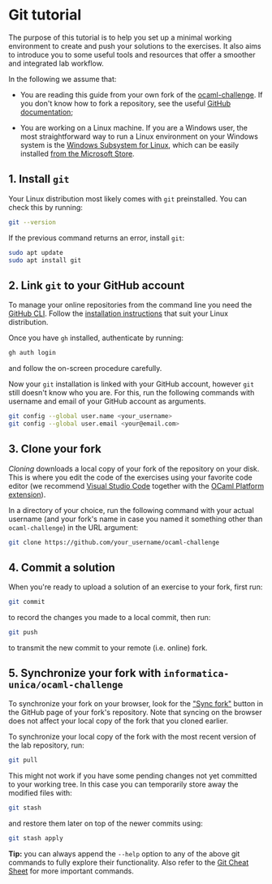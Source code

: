 # Git tutorial

The purpose of this tutorial is to help you set up a minimal working environment to create and push your solutions to the exercises.
It also aims to introduce you to some useful tools and resources that offer a smoother and integrated lab workflow.

In the following we assume that:
+ You are reading this guide from your own fork of the [ocaml-challenge](https://github.com/informatica-unica/ocaml-challenge). If you don't know how to fork a repository, see the useful [GitHub documentation](https://docs.github.com/en/get-started/quickstart/fork-a-repo#forking-a-repository);

+ You are working on a Linux machine. If you are a Windows user, the most straightforward way to run a Linux environment on your Windows system is the [Windows Subsystem for Linux](https://learn.microsoft.com/en-us/windows/wsl/about), which can be easily installed [from the Microsoft Store](https://apps.microsoft.com/detail/9PN20MSR04DW?hl=en-us&gl=IT).

## 1. Install `git`

Your Linux distribution most likely comes with `git` preinstalled. You can check this by running:

```bash
git --version
```

If the previous command returns an error, install `git`:

```bash
sudo apt update
sudo apt install git
```

## 2. Link `git` to your GitHub account

To manage your online repositories from the command line you need the [GitHub CLI](https://github.com/cli/cli). Follow the [installation instructions](https://github.com/cli/cli) that suit your Linux distribution.

Once you have `gh` installed, authenticate by running:

```bash
gh auth login
```

and follow the on-screen procedure carefully.

Now your `git` installation is linked with your GitHub account, however `git` still doesn't know who you are. For this, run the following commands with username and email of your GitHub account as arguments.

```bash
git config --global user.name <your_username>
git config --global user.email <your@email.com>
```

## 3. Clone your fork

*Cloning* downloads a local copy of your fork of the repository on your disk. This is where you edit the code of the exercises using your favorite code editor (we recommend [Visual Studio Code](https://code.visualstudio.com/docs/setup/linux) together with the [OCaml Platform extension](https://marketplace.visualstudio.com/items?itemName=ocamllabs.ocaml-platform)).

In a directory of your choice, run the following command with your actual username (and your fork's name in case you named it something other than `ocaml-challenge`) in the URL argument: 

```bash
git clone https://github.com/your_username/ocaml-challenge
```

## 4. Commit a solution

When you're ready to upload a solution of an exercise to your fork, first run:

```bash
git commit
```

to record the changes you made to a local commit, then run:

```bash
git push
```

to transmit the new commit to your remote (i.e. online) fork.

## 5. Synchronize your fork with `informatica-unica/ocaml-challenge`

To synchronize your fork on your browser, look for the ["Sync fork"](https://docs.github.com/en/pull-requests/collaborating-with-pull-requests/working-with-forks/syncing-a-fork) button in the GitHub page of your fork's repository. Note that syncing on the browser does not affect your local copy of the fork that you cloned earlier.

To synchronize your local copy of the fork with the most recent version of the lab repository, run:

```bash
git pull
```

This might not work if you have some pending changes not yet committed to your working tree. In this case you can temporarily store away the modified files with:

```bash
git stash
```

and restore them later on top of the newer commits using:

```bash
git stash apply
```

**Tip:** you can always append the `--help` option to any of the above git commands to fully explore their functionality. Also refer to the [Git Cheat Sheet](https://education.github.com/git-cheat-sheet-education.pdf) for more important commands.
